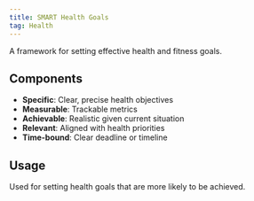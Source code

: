 ```yaml
---
title: SMART Health Goals
tag: Health
---
```



A framework for setting effective health and fitness goals.

## Components
- **Specific**: Clear, precise health objectives
- **Measurable**: Trackable metrics
- **Achievable**: Realistic given current situation
- **Relevant**: Aligned with health priorities
- **Time-bound**: Clear deadline or timeline

## Usage
Used for setting health goals that are more likely to be achieved.


